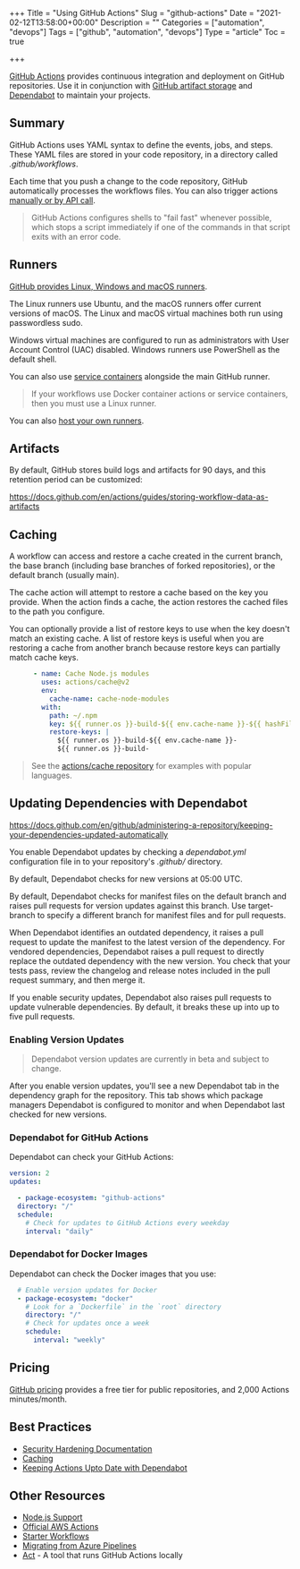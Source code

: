+++
Title = "Using GitHub Actions"
Slug = "github-actions"
Date = "2021-02-12T13:58:00+00:00"
Description = ""
Categories = ["automation", "devops"]
Tags = ["github", "automation", "devops"]
Type = "article"
Toc = true

+++

[GitHub Actions](https://docs.github.com/en/actions) provides continuous integration and deployment on GitHub repositories. Use it in conjunction with [GitHub artifact storage](https://docs.github.com/en/actions/guides/storing-workflow-data-as-artifacts) and [Dependabot](https://docs.github.com/en/github/administering-a-repository/keeping-your-dependencies-updated-automatically) to maintain your projects. 

<!--more-->

## Summary

GitHub Actions uses YAML syntax to define the events, jobs, and steps. These YAML files are stored in your code repository, in a directory called *.github/workflows*.

Each time that you push a change to the code repository, GitHub automatically processes the workflows files. You can also trigger actions [manually or by API call](https://github.com/actions/starter-workflows/blob/main/automation/manual.yml).

> GitHub Actions configures shells to "fail fast" whenever possible, which stops a script immediately if one of the commands in that script exits with an error code.

## Runners

[GitHub provides Linux, Windows and macOS runners](https://docs.github.com/en/actions/reference/specifications-for-github-hosted-runners). 

The Linux runners use Ubuntu, and the macOS runners offer current versions of macOS. The Linux and macOS virtual machines both run using passwordless sudo.

Windows virtual machines are configured to run as administrators with User Account Control (UAC) disabled. Windows runners use PowerShell as the default shell.

You can also use [service containers](https://docs.github.com/en/actions/guides/about-service-containers) alongside the main GitHub runner.

> If your workflows use Docker container actions or service containers, then you must use a Linux runner.

You can also [host your own runners](https://docs.github.com/en/actions/hosting-your-own-runners).

## Artifacts

By default, GitHub stores build logs and artifacts for 90 days, and this retention period can be customized:

https://docs.github.com/en/actions/guides/storing-workflow-data-as-artifacts

## Caching

A workflow can access and restore a cache created in the current branch, the base branch (including base branches of forked repositories), or the default branch (usually main).

The cache action will attempt to restore a cache based on the key you provide. When the action finds a cache, the action restores the cached files to the path you configure.

You can optionally provide a list of restore keys to use when the key doesn't match an existing cache. A list of restore keys is useful when you are restoring a cache from another branch because restore keys can partially match cache keys.

```yaml
      - name: Cache Node.js modules
        uses: actions/cache@v2
        env:
          cache-name: cache-node-modules
        with:
          path: ~/.npm
          key: ${{ runner.os }}-build-${{ env.cache-name }}-${{ hashFiles('**/package-lock.json') }}
          restore-keys: |
            ${{ runner.os }}-build-${{ env.cache-name }}-
            ${{ runner.os }}-build-
```

> See the [actions/cache repository](https://github.com/actions/cache) for examples with popular languages.

## Updating Dependencies with Dependabot

https://docs.github.com/en/github/administering-a-repository/keeping-your-dependencies-updated-automatically

You enable Dependabot updates by checking a *dependabot.yml* configuration file in to your repository's *.github/* directory.

By default, Dependabot checks for new versions at 05:00 UTC.

By default, Dependabot checks for manifest files on the default branch and raises pull requests for version updates against this branch. Use target-branch to specify a different branch for manifest files and for pull requests.

When Dependabot identifies an outdated dependency, it raises a pull request to update the manifest to the latest version of the dependency. For vendored dependencies, Dependabot raises a pull request to directly replace the outdated dependency with the new version. You check that your tests pass, review the changelog and release notes included in the pull request summary, and then merge it.

If you enable security updates, Dependabot also raises pull requests to update vulnerable dependencies. By default, it breaks these up into up to five pull requests.

### Enabling Version Updates

>  Dependabot version updates are currently in beta and subject to change.

After you enable version updates, you'll see a new Dependabot tab in the dependency graph for the repository. This tab shows which package managers Dependabot is configured to monitor and when Dependabot last checked for new versions.

### Dependabot for GitHub Actions

Dependabot can check your GitHub Actions:

```yaml
version: 2
updates:

  - package-ecosystem: "github-actions"
  directory: "/"
  schedule:
    # Check for updates to GitHub Actions every weekday
    interval: "daily"
```

### Dependabot for Docker Images

Dependabot can check the Docker images that you use:

```yaml
  # Enable version updates for Docker
  - package-ecosystem: "docker"
    # Look for a `Dockerfile` in the `root` directory
    directory: "/"
    # Check for updates once a week
    schedule:
      interval: "weekly"
```

## Pricing

[GitHub pricing](https://github.com/pricing) provides a free tier for public repositories, and 2,000 Actions minutes/month.

## Best Practices

- [Security Hardening Documentation](https://docs.github.com/en/actions/learn-github-actions/security-hardening-for-github-actions)
- [Caching](https://docs.github.com/en/actions/guides/caching-dependencies-to-speed-up-workflows)
- [Keeping Actions Upto Date with Dependabot](https://docs.github.com/en/github/administering-a-repository/keeping-your-actions-up-to-date-with-dependabot)

## Other Resources

- [Node.js Support](https://github.com/marketplace/actions/setup-node-js-environment)
- [Official AWS Actions](https://github.com/aws-actions)
- [Starter Workflows](https://github.com/actions/starter-workflows)
- [Migrating from Azure Pipelines](https://docs.github.com/en/actions/learn-github-actions/migrating-from-azure-pipelines-to-github-actions)
- [Act](https://github.com/nektos/act) - A tool that runs GitHub Actions locally

